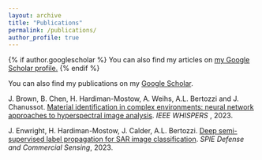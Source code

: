 ```yaml
---
layout: archive
title: "Publications"
permalink: /publications/
author_profile: true
---
```


{% if author.googlescholar %}
  You can also find my articles on <u><a href="{{author.googlescholar}}">my Google Scholar profile</a>.</u>
{% endif %}

You can also find my publications on my [Google Scholar](https://scholar.google.com/citations?view_op=list_works&hl=en&user=PcU_BcgAAAAJ).

<!-- {% include base_path %}

{% for post in site.publications reversed %}
  {% include archive-single.html %}
{% endfor %} -->

J. Brown, B. Chen, H. Hardiman-Mostow, A. Weihs, A.L. Bertozzi and J. Chanussot. [Material identification in complex environments: neural network approaches to hyperspectral image analysis](https://ieeexplore.ieee.org/abstract/document/10431067). <i> IEEE WHISPERS </i>, 2023.

J. Enwright, H. Hardiman-Mostow, J. Calder, A.L. Bertozzi. [Deep semi-supervised label propagation for SAR image classification](https://www.spiedigitallibrary.org/conference-proceedings-of-spie/12520/125200G/Deep-semi-supervised-label-propagation-for-SAR-image-classification/10.1117/12.2663665.short#_=_). <i>SPIE Defense and Commercial Sensing</i>, 2023.




